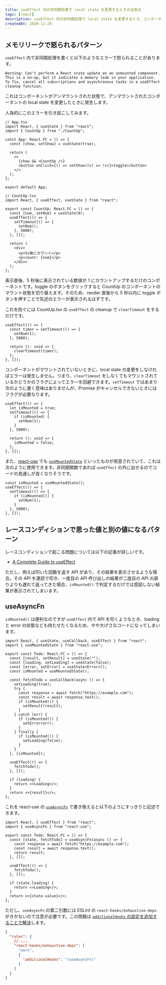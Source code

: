 ```yaml
---
title: useEffect 内の非同期処理で local state を変更するときの注意点
tags: [react]
description: useEffect 内の非同期処理で local state を変更するとき、コンポーネントがマウントされているかのチェックが必要になる。
createdAt: 2020-11-29
---
```


## メモリリークで怒られるパターン

`useEffect` 内で非同期処理を書くと以下のようなエラーで怒られることがあります。

```
Warning: Can't perform a React state update on an unmounted component. This is a no-op, but it indicates a memory leak in your application. To fix, cancel all subscriptions and asynchronous tasks in a useEffect cleanup function.
```

これはコンポーネントがアンマウントされた状態で、アンマウントされたコンポーネントの local state を変更したときに発生します。

人為的にこのエラーを引き起こしてみます。

```tsx:App.tsx
// App.tsx
import React, { useState } from "react";
import { CountUp } from "./CountUp";

const App: React.FC = () => {
  const [show, setShow] = useState(true);

  return (
    <>
      {show && <CountUp />}
      <button onClick={() => setShow((v) => !v)}>toggle</button>
    </>
  );
};

export default App;
```

```tsx
// CountUp.tsx
import React, { useEffect, useState } from "react";

export const CountUp: React.FC = () => {
  const [num, setNum] = useState(0);
  useEffect(() => {
    setTimeout(() => {
      setNum();
    }, 5000);
  }, []);

  return (
    <div>
      <p>5s後にカウント</p>
      <p>count: {num}</p>
    </div>
  );
};
```

表示直後、5 秒後に表示されている数値が 1 にカウントアップするだけのコンポーネントです。toggle のボタンをクリックすると CountUp のコンポーネントのマウント状態を切り替えます。そのため、render 直後から 5 秒以内に toggle ボタンを押すことで先述のエラーが表示されるはずです。

これを防ぐには CountUp.tsx の `useEffect` の cleanup で `clearTimeout` をするだけです。

```tsx
useEffect(() => {
  const timer = setTimeout(() => {
    setNum(1);
  }, 5000);

  return (): void => {
    clearTimeout(timer);
  };
}, []);
```

コンポーネントがマウントされていないときに、local state の変更をしなければエラーは発生しません。つまり、`clearTimeout` をしなくてもマウントされているかどうかのフラグによってエラーを回避できます。`setTimeout` ではあまり次のように書く意味はありませんが、Promise がキャンセルできないときにはフラグが必要なります。

```tsx
useEffect(() => {
  let isMounted = true;
  setTimeout(() => {
    if (isMounted) {
      setNum(1);
    }
  }, 5000);

  return (): void => {
    isMounted = false;
  };
}, []);
```

また、[react-use](https://github.com/streamich/react-use) でも [`useMountedState`](https://github.com/streamich/react-use/blob/master/docs/useMountedState.md) といったものが用意されていて、これは次のように使用できます。非同期関数であれば `useEffect` の外に出せるのでコードの見通しが良くなりそうです。

```tsx
const isMounted = useMountedState();
useEffect(() => {
  setTimeout(() => {
    if (isMounted()) {
      setNum(1);
    }
  }, 5000);
}, []);
```

## レースコンディションで思った値と別の値になるパターン

レースコンディションで起こる問題については以下の記事が詳しいです。

- [A Complete Guide to useEffect](https://overreacted.io/a-complete-guide-to-useeffect/)

ただし、例えば叩いた回数を返す API があり、その結果を表示させるような場合。その API を連読で叩き、一度目の API 呼び出しの結果が二度目の API の戻りよりも遅れて返ってきた場合、`isMounted()` で判定するだけでは意図しない結果が表示されてしまいます。

## useAsyncFn

`isMounted()` は便利なのですが `useEffect` 内で API を叩くようなとき、loading と error の状態なども持たせたくなるため、やや大げさなコードになってしまいます。

```tsx
import React, { useState, useCallback, useEffect } from "react";
import { useMountedState } from "react-use";

export const Todo: React.FC = () => {
  const [result, setResult] = useState("");
  const [loading, setLoading] = useState(false);
  const [error, setError] = useState<Error>();
  const isMounted = useMountedState();

  const fetchTodo = useCallback(async () => {
    setLoading(true);
    try {
      const response = await fetch("https://example.com");
      const result = await response.text();
      if (isMounted()) {
        setResult(result);
      }
    } catch (err) {
      if (isMounted()) {
        setError(err);
      }
    } finally {
      if (isMounted()) {
        setLoading(false);
      }
    }
  }, [isMounted]);

  useEffect(() => {
    fetchTodo();
  }, []);

  if (loading) {
    return <>Loading</>;
  }
  return <>{result}</>;
};
```

これを react-use の [`useAsyncFn`](https://github.com/streamich/react-use/blob/master/docs/useAsyncFn.md) で書き換えると以下のようにすっきりと記述できます。

```tsx
import React, { useEffect } from "react";
import { useAsyncFn } from "react-use";

export const Todo: React.FC = () => {
  const [state, fetchTodo] = useAsyncFn(async () => {
    const response = await fetch("https://example.com");
    const result = await response.text();
    return result;
  }, []);

  useEffect(() => {
    fetchTodo();
  }, []);

  if (state.loading) {
    return <>Loading</>;
  }
  return <>{state.value}</>;
};
```

ただし、`useAsyncFn` の第二引数には ESLint の `react-hooks/exhaustive-deps` がきかないので注意が必要です。この問題は [`additionalHooks` の設定を追加することで解決](https://github.com/facebook/react/tree/master/packages/eslint-plugin-react-hooks)します。

```json
{
  "rules": {
    // ...
    "react-hooks/exhaustive-deps": [
      "warn",
      {
        "additionalHooks": "(useAsyncFn)"
      }
    ]
  }
}
```
